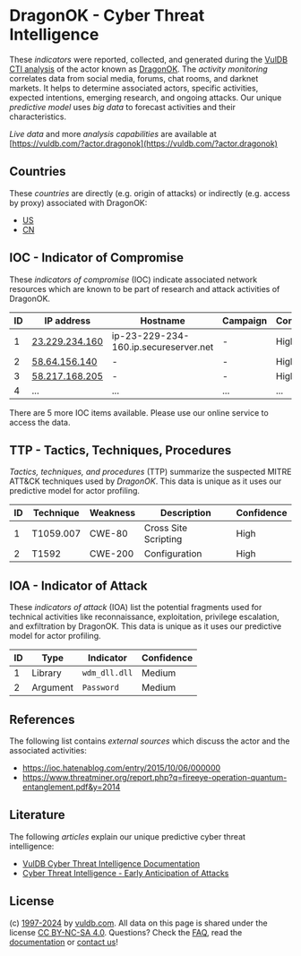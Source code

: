 # DragonOK - Cyber Threat Intelligence

These _indicators_ were reported, collected, and generated during the [VulDB CTI analysis](https://vuldb.com/?kb.cti) of the actor known as [DragonOK](https://vuldb.com/?actor.dragonok). The _activity monitoring_ correlates data from social media, forums, chat rooms, and darknet markets. It helps to determine associated actors, specific activities, expected intentions, emerging research, and ongoing attacks. Our unique _predictive model_ uses _big data_ to forecast activities and their characteristics.

_Live data_ and more _analysis capabilities_ are available at [https://vuldb.com/?actor.dragonok](https://vuldb.com/?actor.dragonok)

## Countries

These _countries_ are directly (e.g. origin of attacks) or indirectly (e.g. access by proxy) associated with DragonOK:

* [US](https://vuldb.com/?country.us)
* [CN](https://vuldb.com/?country.cn)

## IOC - Indicator of Compromise

These _indicators of compromise_ (IOC) indicate associated network resources which are known to be part of research and attack activities of DragonOK.

ID | IP address | Hostname | Campaign | Confidence
-- | ---------- | -------- | -------- | ----------
1 | [23.229.234.160](https://vuldb.com/?ip.23.229.234.160) | ip-23-229-234-160.ip.secureserver.net | - | High
2 | [58.64.156.140](https://vuldb.com/?ip.58.64.156.140) | - | - | High
3 | [58.217.168.205](https://vuldb.com/?ip.58.217.168.205) | - | - | High
4 | ... | ... | ... | ...

There are 5 more IOC items available. Please use our online service to access the data.

## TTP - Tactics, Techniques, Procedures

_Tactics, techniques, and procedures_ (TTP) summarize the suspected MITRE ATT&CK techniques used by _DragonOK_. This data is unique as it uses our predictive model for actor profiling.

ID | Technique | Weakness | Description | Confidence
-- | --------- | -------- | ----------- | ----------
1 | T1059.007 | CWE-80 | Cross Site Scripting | High
2 | T1592 | CWE-200 | Configuration | High

## IOA - Indicator of Attack

These _indicators of attack_ (IOA) list the potential fragments used for technical activities like reconnaissance, exploitation, privilege escalation, and exfiltration by DragonOK. This data is unique as it uses our predictive model for actor profiling.

ID | Type | Indicator | Confidence
-- | ---- | --------- | ----------
1 | Library | `wdm_dll.dll` | Medium
2 | Argument | `Password` | Medium

## References

The following list contains _external sources_ which discuss the actor and the associated activities:

* https://ioc.hatenablog.com/entry/2015/10/06/000000
* https://www.threatminer.org/report.php?q=fireeye-operation-quantum-entanglement.pdf&y=2014

## Literature

The following _articles_ explain our unique predictive cyber threat intelligence:

* [VulDB Cyber Threat Intelligence Documentation](https://vuldb.com/?kb.cti)
* [Cyber Threat Intelligence - Early Anticipation of Attacks](https://www.scip.ch/en/?labs.20201022)

## License

(c) [1997-2024](https://vuldb.com/?kb.changelog) by [vuldb.com](https://vuldb.com/?kb.about). All data on this page is shared under the license [CC BY-NC-SA 4.0](https://creativecommons.org/licenses/by-nc-sa/4.0/). Questions? Check the [FAQ](https://vuldb.com/?kb.faq), read the [documentation](https://vuldb.com/?kb) or [contact us](https://vuldb.com/?contact)!
